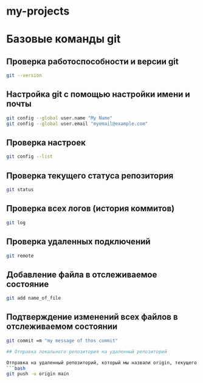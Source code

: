 # my-projects

# Базовые команды git 

## Проверка работоспособности и версии git 

```bash
git --version    
```

## Настройка git с помощью настройки имени и почты

```bash
git config --global user.name "My Name"
git config --global user.email "myemail@example.com"
```
## Проверка настроек

```bash
git config --list
```

## Проверка текущего статуса репозитория
``` bash
git status
```

## Проверка всех логов (история коммитов)

```bash
git log
```

## Проверка удаленных подключений

```bash
git remote
```


## Добавление файла в отслеживаемое состояние

```bash
git add name_of_file
```

## Подтверждение изменений всех файлов в отслеживаемом состоянии
```bash 
git commit =m "my message of thos commit"

## Отправка локального репозитория на удаленный репозиторий

Отправка на удаленный репозиторий, который мы назвали origin, текущего репозитория по ветке main
```bash
git push -u origin main
```